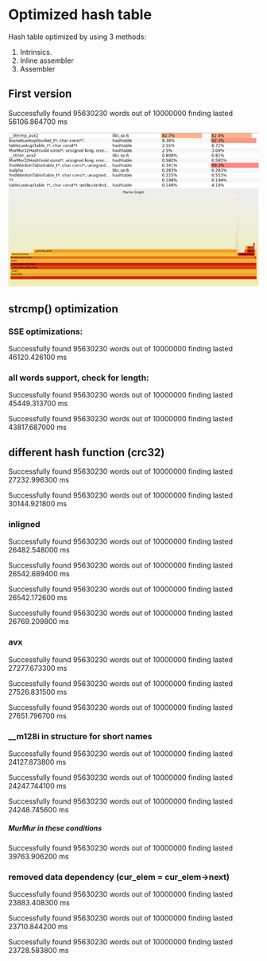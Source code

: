 # Optimized hash table

Hash table optimized by using 3 methods:
1. Intrinsics.
2. Inline assembler
3. Assembler

## First version

Successfully found 95630230 words out of 10000000
finding lasted 56106.864700 ms

![v1 list](docs/v1_list.png)
![v1 graph](docs/v1_graph.svg)

## strcmp() optimization

### SSE optimizations:

Successfully found 95630230 words out of 10000000
finding lasted 46120.426100 ms

### all words support, check for length:

Successfully found 95630230 words out of 10000000
finding lasted 45449.313700 ms

Successfully found 95630230 words out of 10000000
finding lasted 43817.687000 ms

## different hash function (crc32)
Successfully found 95630230 words out of 10000000
finding lasted 27232.996300 ms

Successfully found 95630230 words out of 10000000
finding lasted 30144.921800 ms


### inligned

Successfully found 95630230 words out of 10000000
finding lasted 26482.548000 ms

Successfully found 95630230 words out of 10000000
finding lasted 26542.689400 ms

Successfully found 95630230 words out of 10000000
finding lasted 26542.172600 ms

Successfully found 95630230 words out of 10000000
finding lasted 26769.209800 ms

### avx
Successfully found 95630230 words out of 10000000
finding lasted 27277.673300 ms

Successfully found 95630230 words out of 10000000
finding lasted 27526.831500 ms

Successfully found 95630230 words out of 10000000
finding lasted 27651.796700 ms

### __m128i in structure for short names
Successfully found 95630230 words out of 10000000
finding lasted 24127.873800 ms

Successfully found 95630230 words out of 10000000
finding lasted 24247.744100 ms

Successfully found 95630230 words out of 10000000
finding lasted 24248.745600 ms

##### MurMur in these conditions
Successfully found 95630230 words out of 10000000
finding lasted 39763.906200 ms

### removed data dependency (cur_elem = cur_elem->next)
Successfully found 95630230 words out of 10000000
finding lasted 23883.408300 ms

Successfully found 95630230 words out of 10000000
finding lasted 23710.844200 ms

Successfully found 95630230 words out of 10000000
finding lasted 23728.583800 ms
